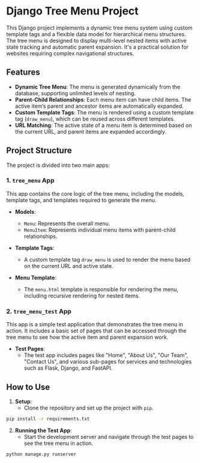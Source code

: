 # Django Tree Menu Project

This Django project implements a dynamic tree menu system using custom template tags and a flexible data model for hierarchical menu structures. The tree menu is designed to display multi-level nested items with active state tracking and automatic parent expansion. It's a practical solution for websites requiring complex navigational structures.

## Features

- **Dynamic Tree Menu**: The menu is generated dynamically from the database, supporting unlimited levels of nesting.
- **Parent-Child Relationships**: Each menu item can have child items. The active item’s parent and ancestor items are automatically expanded.
- **Custom Template Tags**: The menu is rendered using a custom template tag (`draw_menu`), which can be reused across different templates.
- **URL Matching**: The active state of a menu item is determined based on the current URL, and parent items are expanded accordingly.

## Project Structure

The project is divided into two main apps:

### 1. **`tree_menu` App**

This app contains the core logic of the tree menu, including the models, template tags, and templates required to generate the menu.

- **Models**: 
  - `Menu`: Represents the overall menu.
  - `MenuItem`: Represents individual menu items with parent-child relationships.

- **Template Tags**:
  - A custom template tag `draw_menu` is used to render the menu based on the current URL and active state.

- **Menu Template**: 
  - The `menu.html` template is responsible for rendering the menu, including recursive rendering for nested items.

### 2. **`tree_menu_test` App**

This app is a simple test application that demonstrates the tree menu in action. It includes a basic set of pages that can be accessed through the tree menu to see how the active item and parent expansion work.

- **Test Pages**: 
  - The test app includes pages like "Home", "About Us", "Our Team", "Contact Us", and various sub-pages for services and technologies such as Flask, Django, and FastAPI.

## How to Use

1. **Setup**: 
   - Clone the repository and set up the project with `pip`.
```bash
pip install -r requirements.txt
```

2. **Running the Test App**:
   - Start the development server and navigate through the test pages to see the tree menu in action.
```bash
python manage.py runserver
```

